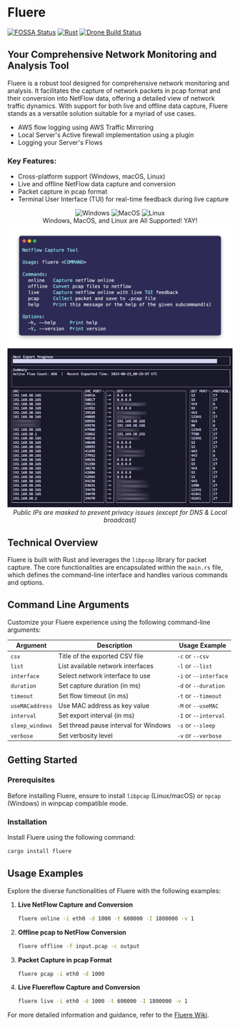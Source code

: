 # Fluere

[![FOSSA Status](https://app.fossa.com/api/projects/git%2Bgithub.com%2FSkuldNorniern%2Ffluere.svg?type=shield)](https://app.fossa.com/projects/git%2Bgithub.com%2FSkuldNorniern%2Ffluere?ref=badge_shield)
[![Rust](https://github.com/SkuldNorniern/fluere/actions/workflows/rust.yml/badge.svg)](https://github.com/SkuldNorniern/fluere/actions/workflows/rust.yml)
[![Drone Build Status](https://drone.nornity.com/api/badges/SkuldNorniern/fluere/status.svg)](https://drone.nornity.com/SkuldNorniern/fluere)

## Your Comprehensive Network Monitoring and Analysis Tool

Fluere is a robust tool designed for comprehensive network monitoring and analysis. It facilitates the capture of network packets in pcap format and their conversion into NetFlow data, offering a detailed view of network traffic dynamics. With support for both live and offline data capture, Fluere stands as a versatile solution suitable for a myriad of use cases. 

- AWS flow logging using AWS Traffic Mirroring
- Local Server's Active firewall implementation using a plugin
- Logging your Server's Flows 

### Key Features:
- Cross-platform support (Windows, macOS, Linux)
- Live and offline NetFlow data capture and conversion
- Packet capture in pcap format
- Terminal User Interface (TUI) for real-time feedback during live capture

<div align="center">
  <img alt="Windows" src="https://img.shields.io/badge/Windows-0078D6?style=for-the-badge&logo=windows&logoColor=white"/>
  <img alt="MacOS" src="https://img.shields.io/badge/mac%20os-000000?style=for-the-badge&logo=macos&logoColor=F0F0F0"/>
  <img alt="Linux" src="https://img.shields.io/badge/Linux-FCC624?style=for-the-badge&logo=linux&logoColor=black"/>
  <br>
  Windows, MacOS, and Linux are All Supported! YAY!
</div>

<div align="center">
    <img src="https://github.com/SkuldNorniern/fluere/blob/main/images/help_image.png" alt="Help Image"></img>
    <img src="https://github.com/SkuldNorniern/fluere/blob/main/images/TUI Screen.png" alt="TUI Screen"></img>
    <br>
    <i>Public IPs are masked to prevent privacy issues (except for DNS & Local broadcast)</i>
</div>

## Technical Overview

Fluere is built with Rust and leverages the `libpcap` library for packet capture. The core functionalities are encapsulated within the `main.rs` file, which defines the command-line interface and handles various commands and options.

## Command Line Arguments

Customize your Fluere experience using the following command-line arguments:

| Argument       | Description                          | Usage Example          |
|----------------|--------------------------------------|------------------------|
| `csv`          | Title of the exported CSV file       | `-c` or `--csv`        |
| `list`         | List available network interfaces    | `-l` or `--list`       |
| `interface`    | Select network interface to use      | `-i` or `--interface`  |
| `duration`     | Set capture duration (in ms)         | `-d` or `--duration`   |
| `timeout`      | Set flow timeout (in ms)             | `-t` or `--timeout`    |
| `useMACaddress`| Use MAC address as key value         | `-M` or `--useMAC`     |
| `interval`     | Set export interval (in ms)          | `-I` or `--interval`   |
| `sleep_windows`| Set thread pause interval for Windows| `-s` or `--sleep`      |
| `verbose`      | Set verbosity level                  | `-v` or `--verbose`    |

## Getting Started

### Prerequisites

Before installing Fluere, ensure to install `libpcap` (Linux/macOS) or `npcap` (Windows) in winpcap compatible mode.

### Installation

Install Fluere using the following command:

```sh
cargo install fluere
```

## Usage Examples

Explore the diverse functionalities of Fluere with the following examples:

1. **Live NetFlow Capture and Conversion**
   ```sh
   fluere online -i eth0 -d 1000 -t 600000 -I 1800000 -v 1
   ```

2. **Offline pcap to NetFlow Conversion**
   ```sh
   fluere offline -f input.pcap -c output
   ```

3. **Packet Capture in pcap Format**
   ```sh
   fluere pcap -i eth0 -d 1000
   ```

4. **Live Fluereflow Capture and Conversion**
   ```sh
   fluere live -i eth0 -d 1000 -t 600000 -I 1800000 -v 1
   ```

For more detailed information and guidance, refer to the [Fluere Wiki](https://github.com/SkuldNorniern/fluere/wiki).
